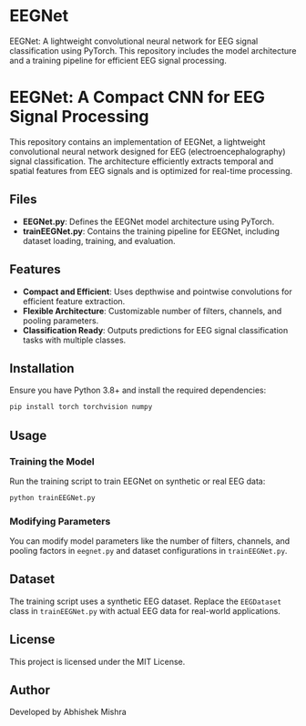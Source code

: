 # EEGNet
EEGNet: A lightweight convolutional neural network for EEG signal classification using PyTorch. This repository includes the model architecture and a training pipeline for efficient EEG signal processing.

# EEGNet: A Compact CNN for EEG Signal Processing

This repository contains an implementation of EEGNet, a lightweight convolutional neural network designed for EEG (electroencephalography) signal classification. The architecture efficiently extracts temporal and spatial features from EEG signals and is optimized for real-time processing.

## Files
- **EEGNet.py**: Defines the EEGNet model architecture using PyTorch.
- **trainEEGNet.py**: Contains the training pipeline for EEGNet, including dataset loading, training, and evaluation.

## Features
- **Compact and Efficient**: Uses depthwise and pointwise convolutions for efficient feature extraction.
- **Flexible Architecture**: Customizable number of filters, channels, and pooling parameters.
- **Classification Ready**: Outputs predictions for EEG signal classification tasks with multiple classes.

## Installation
Ensure you have Python 3.8+ and install the required dependencies:
```sh
pip install torch torchvision numpy
```

## Usage
### Training the Model
Run the training script to train EEGNet on synthetic or real EEG data:
```sh
python trainEEGNet.py
```

### Modifying Parameters
You can modify model parameters like the number of filters, channels, and pooling factors in `eegnet.py` and dataset configurations in `trainEEGNet.py`.

## Dataset
The training script uses a synthetic EEG dataset. Replace the `EEGDataset` class in `trainEEGNet.py` with actual EEG data for real-world applications.

## License
This project is licensed under the MIT License.

## Author
Developed by Abhishek Mishra



